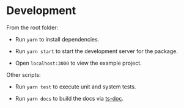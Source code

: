 # Development

From the root folder:

- Run `yarn` to install dependencies.

- Run `yarn start` to start the development server for the package.

- Open `localhost:3000` to view the example project.

Other scripts:

- Run `yarn test` to execute unit and system tests.

- Run `yarn docs` to build the docs via [ts-doc](https://typedoc.org/).
